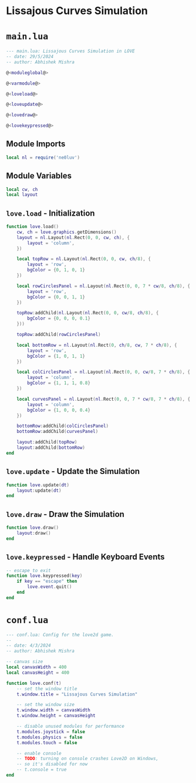 # Lissajous Curves Simulation

# `main.lua`

```lua {code_file="main.lua"}
--- main.lua: Lissajous Curves Simulation in LÖVE
-- date: 29/5/2024
-- author: Abhishek Mishra

@<moduleglobal@>

@<varmodule@>

@<loveload@>

@<loveupdate@>

@<lovedraw@>

@<lovekeypressed@>
```

## Module Imports

```lua {code_id="moduleglobal"}
local nl = require('ne0luv')
```

## Module Variables

```lua {code_id="varmodule"}
local cw, ch
local layout
```

## `love.load` - Initialization

```lua {code_id="loveload"}
function love.load()
    cw, ch = love.graphics.getDimensions()
    layout = nl.Layout(nl.Rect(0, 0, cw, ch), {
        layout = 'column',
    })

    local topRow = nl.Layout(nl.Rect(0, 0, cw, ch/8), {
        layout = 'row',
        bgColor = {0, 1, 0, 1}
    })

    local rowCirclesPanel = nl.Layout(nl.Rect(0, 0, 7 * cw/8, ch/8), {
        layout = 'row',
        bgColor = {0, 0, 1, 1}
    })

    topRow:addChild(nl.Layout(nl.Rect(0, 0, cw/8, ch/8), {
        bgColor = {0, 0, 0, 0.1}
    }))

    topRow:addChild(rowCirclesPanel)

    local bottomRow = nl.Layout(nl.Rect(0, ch/8, cw, 7 * ch/8), {
        layout = 'row',
        bgColor = {1, 0, 1, 1}
    })

    local colCirclesPanel = nl.Layout(nl.Rect(0, 0, cw/8, 7 * ch/8), {
        layout = 'column',
        bgColor = {1, 1, 1, 0.8}
    })

    local curvesPanel = nl.Layout(nl.Rect(0, 0, 7 * cw/8, 7 * ch/8), {
        layout = 'column',
        bgColor = {1, 0, 0, 0.4}
    })

    bottomRow:addChild(colCirclesPanel)
    bottomRow:addChild(curvesPanel)

    layout:addChild(topRow)
    layout:addChild(bottomRow)
end

```

## `love.update` - Update the Simulation

```lua {code_id="loveupdate"}
function love.update(dt)
    layout:update(dt)
end

```

## `love.draw` - Draw the Simulation

```lua {code_id="lovedraw"}
function love.draw()
    layout:draw()
end

```

## `love.keypressed` - Handle Keyboard Events

```lua {code_id="lovekeypressed"}
-- escape to exit
function love.keypressed(key)
    if key == "escape" then
        love.event.quit()
    end
end
```


# `conf.lua`

```lua { code_file="conf.lua" }
--- conf.lua: Config for the love2d game.
--
-- date: 4/3/2024
-- author: Abhishek Mishra

-- canvas size
local canvasWidth = 400
local canvasHeight = 400

function love.conf(t)
    -- set the window title
    t.window.title = "Lissajous Curves Simulation"

    -- set the window size
    t.window.width = canvasWidth
    t.window.height = canvasHeight

    -- disable unused modules for performance
    t.modules.joystick = false
    t.modules.physics = false
    t.modules.touch = false

    -- enable console
    -- TODO: turning on console crashes Love2D on Windows,
    -- so it's disabled for now
    -- t.console = true
end

```
